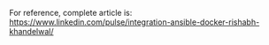 For reference, complete article is:
https://www.linkedin.com/pulse/integration-ansible-docker-rishabh-khandelwal/
